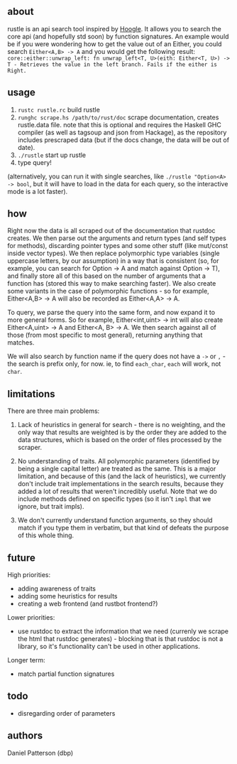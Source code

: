 about
-----
rustle is an api search tool inspired by [Hoogle](http://www.haskell.org/hoogle/). It allows you to search the core api (and hopefully std soon) by function signatures. An example would be if you were wondering how to get the value out of an Either, you could search `Either<A,B> -> A` and you would get the following result: `core::either::unwrap_left: fn unwrap_left<T, U>(eith: Either<T, U>) -> T - Retrieves the value in the left branch. Fails if the either is Right.`

usage
-----

1. `rustc rustle.rc` build rustle
2. `runghc scrape.hs /path/to/rust/doc` scrape documentation, creates rustle.data file. note that this is optional and requires the Haskell GHC compiler (as well as tagsoup and json from Hackage), as the repository includes prescraped data (but if the docs change, the data will be out of date).
3. `./rustle` start up rustle
4. type query!

(alternatively, you can run it with single searches, like `./rustle "Option<A> -> bool`, but it will have to load in the data for each query, so the interactive mode is a lot faster).

how
---
Right now the data is all scraped out of the documentation that rustdoc creates. We then parse out the arguments and return types (and self types for methods), discarding pointer types and some other stuff (like mut/const inside vector types). We then replace polymorphic type variables (single uppercase letters, by our assumption) in a way that is consistent (so, for example, you can search for Option<A> -> A and match against Option<T> -> T), and finally store all of this based on the number of arguments that a function has (stored this way to make searching faster). We also create some variants in the case of polymorphic functions - so for example, Either<A,B> -> A will also be recorded as Either<A,A> -> A.

To query, we parse the query into the same form, and now expand it to more general forms. So for example, Either<int,uint> -> int will also create Either<A,uint> -> A and Either<A, B> -> A. We then search against all of those (from most specific to most general), returning anything that matches.

We will also search by function name if the query does not have a `->` or `,` - the search is prefix only, for now. ie, to find `each_char`, `each` will work, not `char`.

limitations
-----------
There are three main problems:

1. Lack of heuristics in general for search - there is no weighting, and the only way that results are weighted is by the order they are added to the data structures, which is based on the order of files processed by the scraper.

2. No understanding of traits. All polymorphic parameters (identified by being a single capital letter) are treated as the same. This is a major limitation, and because of this (and the lack of heuristics), we currently don't include trait implementations in the search results, because they added a lot of results that weren't incredibly useful. Note that we do include methods defined on specific types (so it isn't `impl` that we ignore, but trait impls).

3. We don't currently understand function arguments, so they should match if you type them in verbatim, but that kind of defeats the purpose of this whole thing.

future
------
High priorities:
 * adding awareness of traits
 * adding some heuristics for results
 * creating a web frontend (and rustbot frontend?)

Lower priorities:
 * use rustdoc to extract the information that we need (currenly we scrape the html that rustdoc generates) - blocking that is that rustdoc is not a library, so it's functionality can't be used in other applications.

Longer term:
 * match partial function signatures


todo
----
* disregarding order of parameters


authors
-------
Daniel Patterson (dbp)